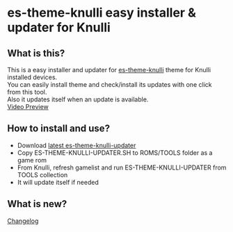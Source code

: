 # es-theme-knulli easy installer &amp; updater for Knulli
## What is this?
This is a easy installer and updater for [es-theme-knulli](https://github.com/symbuzzer/es-theme-knulli) theme for Knulli installed devices.  
You can easily install theme and check/install its updates with one click from this tool.  
Also it updates itself when an update is available.  
[Video Preview](https://www.reddit.com/r/RG35XX_H/comments/1ha69te/esthemeknulliupdater_tool/)


## How to install and use?
- Download [latest es-theme-knulli-updater](https://github.com/symbuzzer/etk_tool/releases/latest/download/es-theme-knulli-updater.sh)
- Copy ES-THEME-KNULLI-UPDATER.SH to ROMS/TOOLS folder as a game rom
- From Knulli, refresh gamelist and run ES-THEME-KNULLI-UPDATER from TOOLS collection
- It will update itself if needed

## What is new?
[Changelog](https://github.com/symbuzzer/etk_tool/blob/main/CHANGELOG.md)
